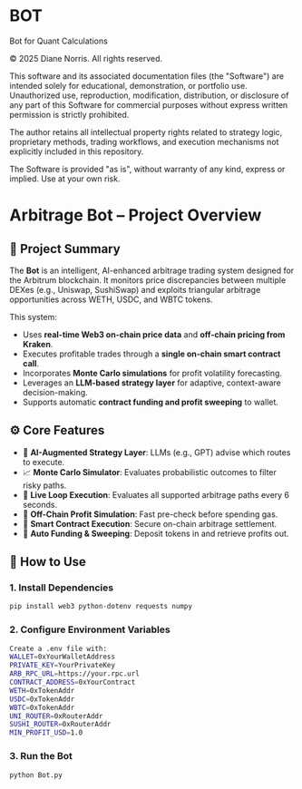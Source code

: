 # BOT
Bot for Quant Calculations

© 2025 Diane Norris. All rights reserved.

This software and its associated documentation files (the "Software") are intended solely for educational, demonstration, or portfolio use. Unauthorized use, reproduction, modification, distribution, or disclosure of any part of this Software for commercial purposes without express written permission is strictly prohibited.

The author retains all intellectual property rights related to strategy logic, proprietary methods, trading workflows, and execution mechanisms not explicitly included in this repository.

The Software is provided "as is", without warranty of any kind, express or implied. Use at your own risk.


# Arbitrage Bot – Project Overview

## 📘 Project Summary

The **Bot** is an intelligent, AI-enhanced arbitrage trading system designed for the Arbitrum blockchain. It monitors price discrepancies between multiple DEXes (e.g., Uniswap, SushiSwap) and exploits triangular arbitrage opportunities across WETH, USDC, and WBTC tokens.

This system:
- Uses **real-time Web3 on-chain price data** and **off-chain pricing from Kraken**.
- Executes profitable trades through a **single on-chain smart contract call**.
- Incorporates **Monte Carlo simulations** for profit volatility forecasting.
- Leverages an **LLM-based strategy layer** for adaptive, context-aware decision-making.
- Supports automatic **contract funding and profit sweeping** to wallet.

## ⚙️ Core Features

- 🧠 **AI-Augmented Strategy Layer**: LLMs (e.g., GPT) advise which routes to execute.
- 📈 **Monte Carlo Simulator**: Evaluates probabilistic outcomes to filter risky paths.
- 🔁 **Live Loop Execution**: Evaluates all supported arbitrage paths every 6 seconds.
- 🧪 **Off-Chain Profit Simulation**: Fast pre-check before spending gas.
- 🔐 **Smart Contract Execution**: Secure on-chain arbitrage settlement.
- 💸 **Auto Funding & Sweeping**: Deposit tokens in and retrieve profits out.

## 🚀 How to Use

### 1. **Install Dependencies**
```bash
pip install web3 python-dotenv requests numpy
```
### 2. **Configure Environment Variables**
```bash
Create a .env file with:
WALLET=0xYourWalletAddress
PRIVATE_KEY=YourPrivateKey
ARB_RPC_URL=https://your.rpc.url
CONTRACT_ADDRESS=0xYourContract
WETH=0xTokenAddr
USDC=0xTokenAddr
WBTC=0xTokenAddr
UNI_ROUTER=0xRouterAddr
SUSHI_ROUTER=0xRouterAddr
MIN_PROFIT_USD=1.0
```
### 3. **Run the Bot**
```bash
python Bot.py
```


